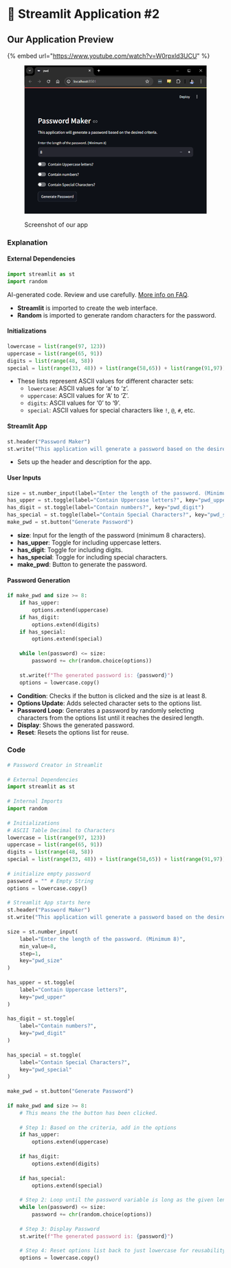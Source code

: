 # 💎 Streamlit Application #2

## Our Application Preview

{% embed url="https://www.youtube.com/watch?v=W0rpxld3UCU" %}



<figure><img src="../../../.gitbook/assets/image (1) (1) (1) (1) (1) (1) (1).png" alt=""><figcaption><p>Screenshot of our app</p></figcaption></figure>

### Explanation

#### External Dependencies

```python
import streamlit as st
import random
```

AI-generated code. Review and use carefully. [More info on FAQ](https://www.bing.com/new#faq).

* **Streamlit** is imported to create the web interface.
* **Random** is imported to generate random characters for the password.

#### Initializations

```python
lowercase = list(range(97, 123))
uppercase = list(range(65, 91))
digits = list(range(48, 58))
special = list(range(33, 48)) + list(range(58,65)) + list(range(91,97)) + list(range(123,127))
```

* These lists represent ASCII values for different character sets:
  * `lowercase`: ASCII values for ‘a’ to ‘z’.
  * `uppercase`: ASCII values for ‘A’ to ‘Z’.
  * `digits`: ASCII values for ‘0’ to ‘9’.
  * `special`: ASCII values for special characters like `!`, `@`, `#`, etc.

#### Streamlit App

```python
st.header("Password Maker")
st.write("This application will generate a password based on the desired criteria.")
```

* Sets up the header and description for the app.

#### User Inputs

```python
size = st.number_input(label="Enter the length of the password. (Minimum 8)", min_value=8, step=1, key="pwd_size")
has_upper = st.toggle(label="Contain Uppercase letters?", key="pwd_upper")
has_digit = st.toggle(label="Contain numbers?", key="pwd_digit")
has_special = st.toggle(label="Contain Special Characters?", key="pwd_special")
make_pwd = st.button("Generate Password")
```

* **size**: Input for the length of the password (minimum 8 characters).
* **has\_upper**: Toggle for including uppercase letters.
* **has\_digit**: Toggle for including digits.
* **has\_special**: Toggle for including special characters.
* **make\_pwd**: Button to generate the password.

#### Password Generation

```python
if make_pwd and size >= 8:
    if has_upper:
        options.extend(uppercase)
    if has_digit:
        options.extend(digits)
    if has_special:
        options.extend(special)
    
    while len(password) <= size:
        password += chr(random.choice(options))
    
    st.write(f"The generated password is: {password}")
    options = lowercase.copy()
```

* **Condition**: Checks if the button is clicked and the size is at least 8.
* **Options Update**: Adds selected character sets to the options list.
* **Password Loop**: Generates a password by randomly selecting characters from the options list until it reaches the desired length.
* **Display**: Shows the generated password.
* **Reset**: Resets the options list for reuse.

### Code

```python
# Password Creator in Streamlit

# External Dependencies
import streamlit as st

# Internal Imports
import random

# Initializations
# ASCII Table Decimal to Characters
lowercase = list(range(97, 123))
uppercase = list(range(65, 91))
digits = list(range(48, 58))
special = list(range(33, 48)) + list(range(58,65)) + list(range(91,97)) + list(range(123,127))

# initialize empty password
password = "" # Empty String
options = lowercase.copy()

# Streamlit App starts here
st.header("Password Maker")
st.write("This application will generate a password based on the desired criteria.")

size = st.number_input(
    label="Enter the length of the password. (Minimum 8)",
    min_value=8,
    step=1,
    key="pwd_size"
)

has_upper = st.toggle(
    label="Contain Uppercase letters?",
    key="pwd_upper"
)

has_digit = st.toggle(
    label="Contain numbers?",
    key="pwd_digit"
)

has_special = st.toggle(
    label="Contain Special Characters?",
    key="pwd_special"
)

make_pwd = st.button("Generate Password")

if make_pwd and size >= 8:
    # This means the the button has been clicked.

    # Step 1: Based on the criteria, add in the options
    if has_upper:
        options.extend(uppercase)
    
    if has_digit:
        options.extend(digits)
    
    if has_special:
        options.extend(special)
    
    # Step 2: Loop until the password variable is long as the given length
    while len(password) <= size:
        password += chr(random.choice(options))
    
    # Step 3: Display Password
    st.write(f"The generated password is: {password}")

    # Step 4: Reset options list back to just lowercase for reusability
    options = lowercase.copy()

```
